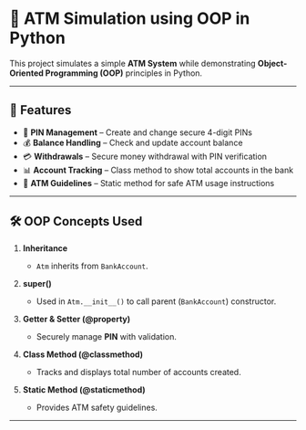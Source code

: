# 🏦 ATM Simulation using OOP in Python

This project simulates a simple **ATM System** while demonstrating **Object-Oriented Programming (OOP)** principles in Python.

---

## 🚀 Features
- 🔑 **PIN Management** – Create and change secure 4-digit PINs  
- 💰 **Balance Handling** – Check and update account balance  
- 💳 **Withdrawals** – Secure money withdrawal with PIN verification  
- 📊 **Account Tracking** – Class method to show total accounts in the bank  
- 📜 **ATM Guidelines** – Static method for safe ATM usage instructions  

---

## 🛠 OOP Concepts Used

1. **Inheritance**  
   - `Atm` inherits from `BankAccount`.

2. **super()**  
   - Used in `Atm.__init__()` to call parent (`BankAccount`) constructor.

3. **Getter & Setter (@property)**  
   - Securely manage **PIN** with validation.

4. **Class Method (@classmethod)**  
   - Tracks and displays total number of accounts created.

5. **Static Method (@staticmethod)**  
   - Provides ATM safety guidelines.

---


